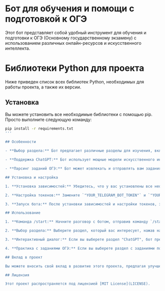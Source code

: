 # Бот для обучения и помощи с подготовкой к ОГЭ

Этот бот представляет собой удобный инструмент для обучения и подготовки к ОГЭ (Основному государственному экзамену) с использованием различных онлайн-ресурсов и искусственного интеллекта.

# Библиотеки Python для проекта

Ниже приведен список всех библиотек Python, необходимых для работы проекта, а также их версии.

## Установка

Вы можете установить все необходимые библиотеки с помощью pip. Просто выполните следующую команду:

```bash
pip install -r requirements.txt
'''

## Особенности

- **Выбор раздела:** Бот предлагает различные разделы для изучения, включая различные предметы и источники, такие как материалы ФИПИ, задания по конкретным предметам и другие полезные ссылки.

- **Поддержка ChatGPT:** Бот использует мощные модели искусственного интеллекта, такие как ChatGPT, чтобы помочь вам с ответами на вопросы и объяснениями.

- **Парсинг заданий ОГЭ:** Бот может извлекать и отправлять вам задания ОГЭ из указанных онлайн-ресурсов для дополнительной практики.

## Установка и настройка

1. **Установка зависимостей:** Убедитесь, что у вас установлены все необходимые зависимости, перечисленные в `requirements.txt`. Вы можете установить их, выполнив команду `pip install -r requirements.txt`.

2. **Настройка токенов:** Замените `"YOUR_TELEGRAM_BOT_TOKEN"` и `"YOUR_OPENAI_API_KEY"` в коде на свои реальные токены Telegram бота и ключ OpenAI API соответственно.

3. **Запуск бота:** После установки зависимостей и настройки токенов, запустите бота, выполнив скрипт `bot.py`.

## Использование

1. **Команда /start:** Начните разговор с ботом, отправив команду `/start`. Бот предложит вам выбрать раздел для изучения или действия.

2. **Выбор раздела:** Выберите раздел, который вас интересует, нажав на соответствующую кнопку. Бот предоставит вам доступ к материалам и функциям выбранного раздела.

3. **Интерактивный диалог:** Если вы выберете раздел "ChatGPT", бот предложит вам задать вопрос или написать предложение, и модель ChatGPT предоставит ответ или объяснение.

4. **Практика с заданиями ОГЭ:** Если вы выберете раздел с заданиями по ОГЭ, бот извлечет задания из соответствующего источника и отправит их вам для дополнительной практики.

## Вклад в проект

Вы можете вносить свой вклад в развитие этого проекта, предлагая улучшения, исправляя ошибки и добавляя новые функции через пулл-реквесты.

## Лицензия

Этот проект распространяется под лицензией [MIT License](LICENSE).
